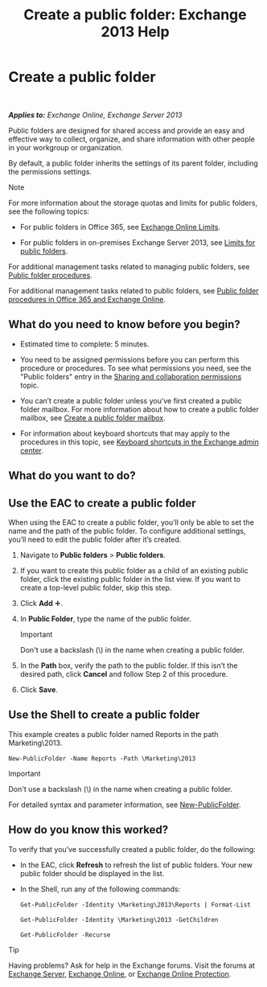 ﻿---
title: 'Create a public folder: Exchange 2013 Help'
TOCTitle: Create a public folder
ms:assetid: 6d252e60-c8d0-4efd-b9d7-ba5284a6f8ab
ms:mtpsurl: https://technet.microsoft.com/en-us/library/Bb691104(v=EXCHG.150)
ms:contentKeyID: 48679376
ms.date: 12/10/2017
mtps_version: v=EXCHG.150
f1_keywords:
- Microsoft.Exchange.Management.PublicFolders.NewPublicFolderWizardForm.NewPublicFolderWizardPage
---

# Create a public folder

 

_**Applies to:** Exchange Online, Exchange Server 2013_


Public folders are designed for shared access and provide an easy and effective way to collect, organize, and share information with other people in your workgroup or organization.

By default, a public folder inherits the settings of its parent folder, including the permissions settings.


> [!NOTE]
> For more information about the storage quotas and limits for public folders, see the following topics: 
> <UL>
> <LI>
> <P>For public folders in Office 365, see <A href="https://go.microsoft.com/fwlink/?linkid=391188">Exchange Online Limits</A>.</P>
> <LI>
> <P>For public folders in on-premises Exchange Server 2013, see <A href="limits-for-public-folders-exchange-2013-help.md">Limits for public folders</A>.</P></LI></UL>



For additional management tasks related to managing public folders, see [Public folder procedures](public-folder-procedures-exchange-2013-help.md).

For additional management tasks related to public folders, see [Public folder procedures in Office 365 and Exchange Online](https://technet.microsoft.com/en-us/library/jj966272\(v=exchg.150\)).

## What do you need to know before you begin?

  - Estimated time to complete: 5 minutes.

  - You need to be assigned permissions before you can perform this procedure or procedures. To see what permissions you need, see the "Public folders" entry in the [Sharing and collaboration permissions](sharing-and-collaboration-permissions-exchange-2013-help.md) topic.

  - You can’t create a public folder unless you’ve first created a public folder mailbox. For more information about how to create a public folder mailbox, see [Create a public folder mailbox](create-a-public-folder-mailbox-exchange-2013-help.md).

  - For information about keyboard shortcuts that may apply to the procedures in this topic, see [Keyboard shortcuts in the Exchange admin center](keyboard-shortcuts-in-the-exchange-admin-center-exchange-online-protection-help.md).

## What do you want to do?

## Use the EAC to create a public folder

When using the EAC to create a public folder, you’ll only be able to set the name and the path of the public folder. To configure additional settings, you’ll need to edit the public folder after it’s created.

1.  Navigate to **Public folders** \> **Public folders**.

2.  If you want to create this public folder as a child of an existing public folder, click the existing public folder in the list view. If you want to create a top-level public folder, skip this step.

3.  Click **Add** ![Add Icon](images/JJ218640.c1e75329-d6d7-4073-a27d-498590bbb558(EXCHG.150).gif "Add Icon").

4.  In **Public Folder**, type the name of the public folder.
    

    > [!IMPORTANT]
    > Don't use a backslash (&#92;) in the name when creating a public folder.



5.  In the **Path** box, verify the path to the public folder. If this isn’t the desired path, click **Cancel** and follow Step 2 of this procedure.

6.  Click **Save**.

## Use the Shell to create a public folder

This example creates a public folder named Reports in the path Marketing\\2013.

    New-PublicFolder -Name Reports -Path \Marketing\2013


> [!IMPORTANT]
> Don't use a backslash (&#92;) in the name when creating a public folder.



For detailed syntax and parameter information, see [New-PublicFolder](https://technet.microsoft.com/en-us/library/aa996405\(v=exchg.150\)).

## How do you know this worked?

To verify that you’ve successfully created a public folder, do the following:

  - In the EAC, click **Refresh** to refresh the list of public folders. Your new public folder should be displayed in the list.

  - In the Shell, run any of the following commands:
    
    ```
    Get-PublicFolder -Identity \Marketing\2013\Reports | Format-List
    ```
    
    ```
    Get-PublicFolder -Identity \Marketing\2013 -GetChildren
    ```
    
    ```
    Get-PublicFolder -Recurse
    ```


> [!TIP]
> Having problems? Ask for help in the Exchange forums. Visit the forums at <A href="https://go.microsoft.com/fwlink/p/?linkid=60612">Exchange Server</A>, <A href="https://go.microsoft.com/fwlink/p/?linkid=267542">Exchange Online</A>, or <A href="https://go.microsoft.com/fwlink/p/?linkid=285351">Exchange Online Protection</A>.


